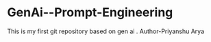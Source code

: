 # GenAi--Prompt-Engineering
This is my first git repository based on  gen ai .
Author-Priyanshu Arya
